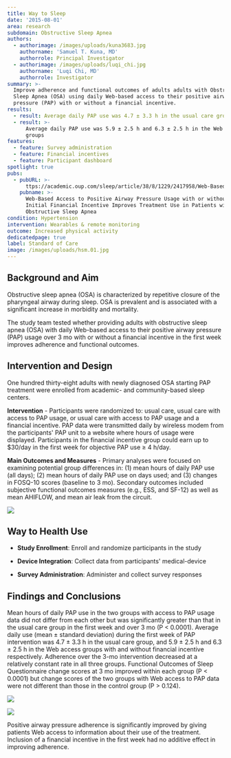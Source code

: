 ```yaml
---
title: Way to Sleep
date: '2015-08-01'
area: research
subdomain: Obstructive Sleep Apnea
authors:
  - authorimage: /images/uploads/kuna3683.jpg
    authorname: 'Samuel T. Kuna, MD'
    authorrole: Principal Investigator
  - authorimage: /images/uploads/luqi_chi.jpg
    authorname: 'Luqi Chi, MD'
    authorrole: Investigator
summary: >-
  Improve adherence and functional outcomes of adults adults with Obstructive
  Sleep Apnea (OSA) using daily Web-based access to their positive airway
  pressure (PAP) with or without a financial incentive.
results:
  - result: Average daily PAP use was 4.7 ± 3.3 h in the usual care group
  - result: >-
      Average daily PAP use was 5.9 ± 2.5 h and 6.3 ± 2.5 h in the Web access
      groups
features:
  - feature: Survey administration
  - feature: Financial incentives
  - feature: Participant dashboard
spotlight: true
pubs:
  - pubURL: >-
      ttps://academic.oup.com/sleep/article/38/8/1229/2417958/Web-Based-Access-to-Positive-Airway-Pressure-Usage?searchresult=1
    pubname: >-
      Web-Based Access to Positive Airway Pressure Usage with or without an
      Initial Financial Incentive Improves Treatment Use in Patients with
      Obstructive Sleep Apnea
condition: Hypertension
intervention: Wearables & remote monitoring
outcome: Increased physical activity
dedicatedpage: true
label: Standard of Care 
image: /images/uploads/hsm.01.jpg
---
```

## Background and Aim

Obstructive sleep apnea (OSA) is characterized by repetitive closure of the pharyngeal airway during sleep. OSA is prevalent and is associated with a significant increase in morbidity and mortality. 

The study team tested whether providing adults with obstructive sleep apnea (OSA) with daily Web-based access to their positive airway pressure (PAP) usage over 3 mo with or without a financial incentive in the first week improves adherence and functional outcomes.

## Intervention and Design

One hundred thirty-eight adults with newly diagnosed OSA starting PAP treatment were enrolled from academic- and community-based sleep centers.

**Intervention** - Participants were randomized to: usual care, usual care with access to PAP usage, or usual care with access to PAP usage and a financial incentive. PAP data were transmitted daily by wireless modem from the participants' PAP unit to a website where hours of usage were displayed. Participants in the financial incentive group could earn up to $30/day in the first week for objective PAP use ≥ 4 h/day.

**Main Outcomes and Measures** - Primary analyses were focused on examining potential group differences in: (1) mean hours of daily PAP use (all days); (2) mean hours of daily PAP use on days used; and (3) changes in FOSQ-10 scores (baseline to 3 mo). Secondary outcomes included subjective functional outcomes measures (e.g., ESS, and SF-12) as well as mean AHIFLOW, and mean air leak from the circuit.

![](/images/uploads/figure-1-min.jpg)

## Way to Health Use

- **Study Enrollment**: Enroll and randomize participants in the study

- **Device Integration**: Collect data from participants' medical-device

- **Survey Administration**: Administer and collect survey responses

## Findings and Conclusions

Mean hours of daily PAP use in the two groups with access to PAP usage data did not differ from each other but was significantly greater than that in the usual care group in the first week and over 3 mo (P < 0.0001). Average daily use (mean ± standard deviation) during the first week of PAP intervention was 4.7 ± 3.3 h in the usual care group, and 5.9 ± 2.5 h and 6.3 ± 2.5 h in the Web access groups with and without financial incentive respectively. Adherence over the 3-mo intervention decreased at a relatively constant rate in all three groups. Functional Outcomes of Sleep Questionnaire change scores at 3 mo improved within each group (P < 0.0001) but change scores of the two groups with Web access to PAP data were not different than those in the control group (P > 0.124).

![](/images/uploads/figure-2-min.jpg)

![](/images/uploads/figure-3-min.jpg)

Positive airway pressure adherence is significantly improved by giving patients Web access to information about their use of the treatment. Inclusion of a financial incentive in the first week had no additive effect in improving adherence.
